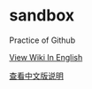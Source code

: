 # sandbox
Practice of Github

[View Wiki In English](https://github.com/eviluess/sandbox/wiki/en)

[查看中文版说明](https://github.com/eviluess/sandbox/wiki/chs)
